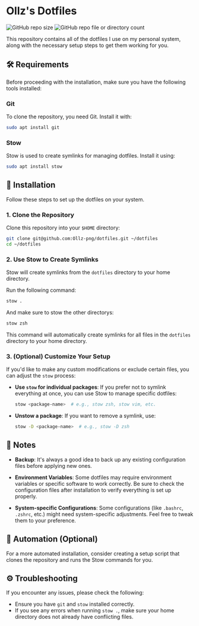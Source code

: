 
# Ollz's Dotfiles

![GitHub repo size](https://img.shields.io/github/repo-size/Ollz-png/dotfiles?style=plastic)
![GitHub repo file or directory count](https://img.shields.io/github/directory-file-count/Ollz-png/dotfiles?style=plastic)

This repository contains all of the dotfiles I use on my personal system, along with the necessary setup steps to get them working for you.

## 🛠️ Requirements

Before proceeding with the installation, make sure you have the following tools installed:

### Git

To clone the repository, you need Git. Install it with:

```bash
sudo apt install git
```

### Stow

Stow is used to create symlinks for managing dotfiles. Install it using:

```bash
sudo apt install stow
```

## 🚀 Installation

Follow these steps to set up the dotfiles on your system.

### 1. Clone the Repository

Clone this repository into your `$HOME` directory:

```bash
git clone git@github.com:Ollz-png/dotfiles.git ~/dotfiles
cd ~/dotfiles
```

### 2. Use Stow to Create Symlinks

Stow will create symlinks from the `dotfiles` directory to your home directory.

Run the following command:

```bash
stow .
```

And make sure to stow the other directorys:
```bash
stow zsh
```

This command will automatically create symlinks for all files in the `dotfiles` directory to your home directory.

### 3. (Optional) Customize Your Setup

If you'd like to make any custom modifications or exclude certain files, you can adjust the `stow` process:

- **Use `stow` for individual packages**: If you prefer not to symlink everything at once, you can use Stow to manage specific dotfiles:

  ```bash
  stow <package-name>  # e.g., stow zsh, stow vim, etc.
  ```

- **Unstow a package**: If you want to remove a symlink, use:

  ```bash
  stow -D <package-name>  # e.g., stow -D zsh
  ```

## 📝 Notes

- **Backup**: It's always a good idea to back up any existing configuration files before applying new ones.
  
- **Environment Variables**: Some dotfiles may require environment variables or specific software to work correctly. Be sure to check the configuration files after installation to verify everything is set up properly.

- **System-specific Configurations**: Some configurations (like `.bashrc`, `.zshrc`, etc.) might need system-specific adjustments. Feel free to tweak them to your preference.

## 🤖 Automation (Optional)

For a more automated installation, consider creating a setup script that clones the repository and runs the Stow commands for you.

## ⚙️ Troubleshooting

If you encounter any issues, please check the following:

- Ensure you have `git` and `stow` installed correctly.
- If you see any errors when running `stow .`, make sure your home directory does not already have conflicting files.
